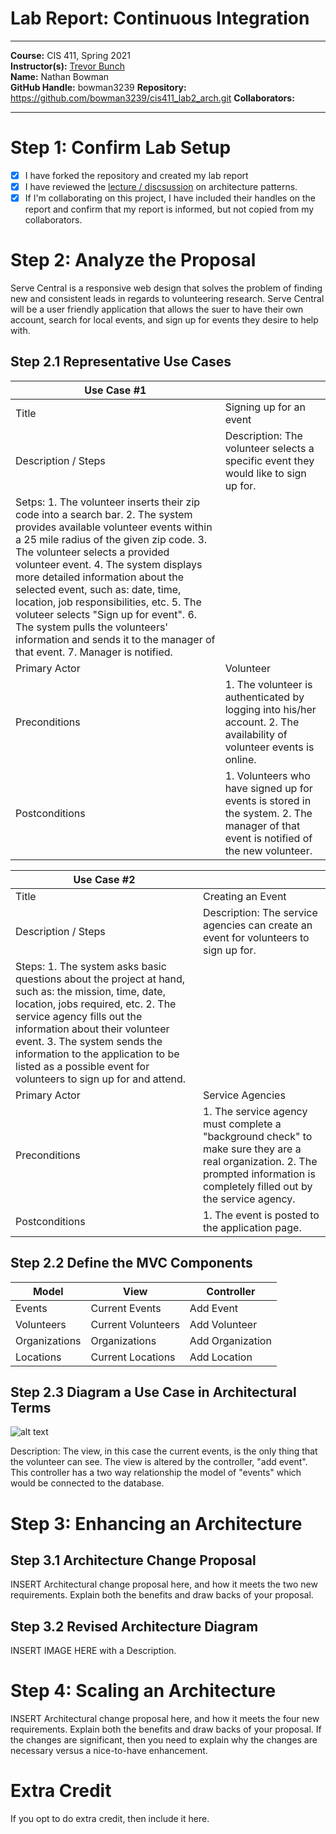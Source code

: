 # Lab Report: Continuous Integration
___
**Course:** CIS 411, Spring 2021  
**Instructor(s):** [Trevor Bunch](https://github.com/trevordbunch)  
**Name:** Nathan Bowman  
**GitHub Handle:** bowman3239 
**Repository:**   https://github.com/bowman3239/cis411_lab2_arch.git
**Collaborators:** 
___

# Step 1: Confirm Lab Setup
- [x] I have forked the repository and created my lab report
- [x] I have reviewed the [lecture / discsussion](../assets/04p1_SolutionArchitectures.pdf) on architecture patterns.
- [x] If I'm collaborating on this project, I have included their handles on the report and confirm that my report is informed, but not copied from my collaborators.

# Step 2: Analyze the Proposal
Serve Central is a responsive web design that solves the problem of finding new and consistent leads in regards to volunteering research. Serve Central will be a user friendly application that allows the suer to have their own account, search for local events, and sign up for events they desire to help with.

## Step 2.1 Representative Use Cases  

| Use Case #1 | |
|---|---|
| Title | Signing up for an event |
| Description / Steps | Description: The volunteer selects a specific event they would like to sign up for.
Setps: 1. The volunteer inserts their zip code into a search bar. 2. The system provides available volunteer events within a 25 mile radius of the given zip code. 3. The volunteer selects a provided volunteer event. 4. The system displays more detailed information about the selected event, such as: date, time, location, job responsibilities, etc. 5. The voluteer selects "Sign up for event". 6. The system pulls the volunteers' information and sends it to the manager of that event. 7. Manager is notified.  |
| Primary Actor | Volunteer |
| Preconditions | 1. The volunteer is authenticated by logging into his/her account. 2. The availability of volunteer events is online.|
| Postconditions | 1. Volunteers who have signed up for events is stored in the system. 2. The manager of that event is notified of the new volunteer. |

| Use Case #2 | |
|---|---|
| Title | Creating an Event|
| Description / Steps | Description: The service agencies can create an event for volunteers to sign up for.
Steps: 1. The system asks basic questions about the project at hand, such as: the mission, time, date, location, jobs required, etc. 2. The service agency fills out the information about their volunteer event. 3. The system sends the information to the application to be listed as a possible event for volunteers to sign up for and attend. |
| Primary Actor | Service Agencies |
| Preconditions | 1. The service agency must complete a "background check" to make sure they are a real organization. 2. The prompted information is completely filled out by the service agency.|
| Postconditions | 1. The event is posted to the application page.|

## Step 2.2 Define the MVC Components

| Model | View | Controller |
|---|---|---|
| Events | Current Events | Add Event |
| Volunteers | Current Volunteers | Add Volunteer  |
| Organizations | Organizations | Add Organization |
| Locations | Current Locations | Add Location |

## Step 2.3 Diagram a Use Case in Architectural Terms
![alt text](https://viewer.diagrams.net/?tags=%7B%7D&highlight=0000ff&edit=_blank&layers=1&nav=1#G1KNIDqQDh5SRiP6THC06sZgTn1IUAuNCz)

Description: The view, in this case the current events, is the only thing that the volunteer can see. The view is altered by the controller, "add event". This controller has a two way relationship the model of "events" which would be connected to the database.

# Step 3: Enhancing an Architecture

## Step 3.1 Architecture Change Proposal
INSERT Architectural change proposal here, and how it meets the two new requirements.  Explain both the benefits and draw backs of your proposal.

## Step 3.2 Revised Architecture Diagram
INSERT IMAGE HERE with a Description.

# Step 4: Scaling an Architecture
INSERT Architectural change proposal here, and how it meets the four new requirements.  Explain both the benefits and draw backs of your proposal.  If the changes are significant, then you need to explain why the changes are necessary versus a nice-to-have enhancement.

# Extra Credit
If you opt to do extra credit, then include it here.
